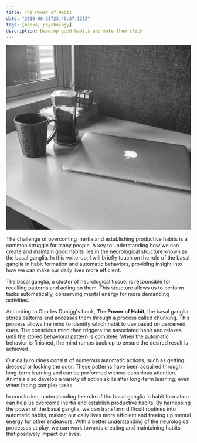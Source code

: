 ```yaml
---
title: The Power of Habit
date: "2018-06-28T23:46:37.121Z"
tags: [books, psychology]
description: Develop good habits and make them stick.
---
```


![work station](./workstation.jpg)

The challenge of overcoming inertia and establishing productive habits is a common struggle for many people. A key to understanding how we can create and maintain good habits lies in the neurological structure known as the basal ganglia. In this write-up, I will briefly touch on the role of the basal ganglia in habit formation and automatic behaviors, providing insight into how we can make our daily lives more efficient.

The basal ganglia, a cluster of neurological tissue, is responsible for recalling patterns and acting on them. This structure allows us to perform tasks automatically, conserving mental energy for more demanding activities.

According to Charles Duhigg's book, **The Power of Habit**, the basal ganglia stores patterns and accesses them through a process called chunking. This process allows the mind to identify which habit to use based on perceived cues. The conscious mind then triggers the associated habit and relaxes until the stored behavioral pattern is complete. When the automatic behavior is finished, the mind ramps back up to ensure the desired result is achieved.

Our daily routines consist of numerous automatic actions, such as getting dressed or locking the door. These patterns have been acquired through long-term learning and can be performed without conscious attention. Animals also develop a variety of action skills after long-term learning, even when facing complex tasks.

In conclusion, understanding the role of the basal ganglia in habit formation can help us overcome inertia and establish productive habits. By harnessing the power of the basal ganglia, we can transform difficult routines into automatic habits, making our daily lives more efficient and freeing up mental energy for other endeavors. With a better understanding of the neurological processes at play, we can work towards creating and maintaining habits that positively impact our lives.
